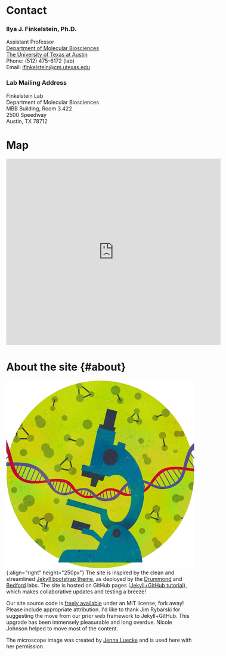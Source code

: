 # Contact

### Ilya J. Finkelstein, Ph.D.

Assistant Professor  
[Department of Molecular Biosciences](https://molecularbiosci.utexas.edu/)  
[The University of Texas at Austin](https://www.utexas.edu/)  
Phone: (512) 475-6172 (lab)  
Email: [ifinkelstein@cm.utexas.edu](mailto:ifinkelstein@cm.utexas.edu)  

### Lab Mailing Address

Finkelstein Lab  
Department of Molecular Biosciences  
MBB Building, Room 3.422  
2500 Speedway  
Austin, TX 78712   	

# Map

<iframe scrolling="no" marginheight="0" marginwidth="0" src="http://maps.google.com/maps?f=q&amp;source=s_q&amp;hl=en&amp;geocode=&amp;q=2500+Speedway++Austin,+TX+78712&amp;aq=&amp;sll=30.319199,-97.748337&amp;sspn=0.262579,0.501938&amp;ie=UTF8&amp;hq=&amp;hnear=2500+Speedway,+Austin,+Texas+78712&amp;t=m&amp;z=14&amp;ll=30.28821,-97.736949&amp;output=embed" width="575" height="500" frameborder="0"></iframe>

# About the site {#about}
![logo](/assets/images/jenna-luecke-logo.gif "Image courtesy of Jenna Luecke"){:align="right" height="250px"} The site is inspired by the clean and streamlined [Jekyll bootstrap theme](http://jekyllbootstrap.com/), as deployed by the [Drummond](http://drummondlab.org/about.html#contact) and [Bedford](https://bedford.io/) labs. The site is hosted on GitHub pages ([Jekyll+GitHub tutorial](https://help.github.com/articles/using-jekyll-as-a-static-site-generator-with-github-pages/)), which makes collaborative updates and testing a breeze!  

Our site source code is [freely available](https://github.com/finkelsteinlab/finkelsteinlab.github.io) under an MIT license; fork away! Please include appropriate attribution. I'd like to thank Jim Rybarski for suggesting the move from our prior web framework to Jekyll+GitHub. This upgrade has been immensely pleasurable and long overdue. Nicole Johnson helped to move most of the content.

The microscope image was created by [Jenna Luecke](https://jennaluecke.com/) and is used here with her permission.   
